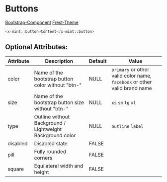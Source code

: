 # Buttons
[Bootstrap-Component](https://getbootstrap.com/docs/5.0/components/buttons/)
[Frest-Theme](https://demos.pixinvent.com/frest-html-admin-template/html/vertical-menu-template-bordered/ui-buttons.html)

```php
<x-mint::button>Content</x-mint::button>
```

## Optional Attributes:

| Attribute | Description                                               | Default | Value                                                                     |
|-----------|-----------------------------------------------------------|---------|---------------------------------------------------------------------------|
| color     | Name of the bootstrap button color without "btn-"         | NULL    | `primary` or other valid color name, `facebook` or other valid brand name |
| size      | Name of the bootstrap button size without "btn-"          | NULL    | `xs` `sm` `lg` `xl`                                                       |
| type      | Outline without Background / Lightweight Background color | NULL    | `outline` `label`                                                         |
| disabled  | Disabled state                                            | FALSE   |                                                                           |
| pill      | Fully rounded corners                                     | FALSE   |                                                                           |
| square    | Equilateral width and height                              | FALSE   |                                                                           |
